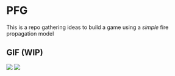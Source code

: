 # PFG

This is a repo gathering ideas to build a game using a *simple* fire propagation model

## GIF (WIP)
![](Gifs/fireAutomata.gif)
![](Gifs/3DwithUiAndShadows.gif)
